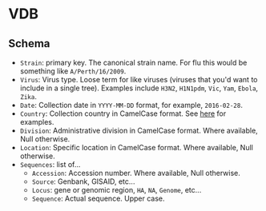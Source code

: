 # VDB

## Schema

* `Strain`: primary key. The canonical strain name. For flu this would be something like `A/Perth/16/2009`.
* `Virus`: Virus type. Loose term for like viruses (viruses that you'd want to include in a single tree). Examples include `H3N2`, `H1N1pdm`, `Vic`, `Yam`, `Ebola`, `Zika`.
* `Date`: Collection date in `YYYY-MM-DD` format, for example, `2016-02-28`.
* `Country`: Collection country in CamelCase format. See [here](https://github.com/blab/nextflu/blob/master/augur/source-data/geo_synonyms.tsv) for examples.
* `Division`: Administrative division in CamelCase format. Where available, Null otherwise.
* `Location`: Specific location in CamelCase format. Where available, Null otherwise.
* `Sequences`: list of...
  * `Accession`: Accession number. Where available, Null otherwise.
  * `Source`: Genbank, GISAID, etc...
  * `Locus`: gene or genomic region, `HA`, `NA`, `Genome`, etc...
  * `Sequence`: Actual sequence. Upper case.

